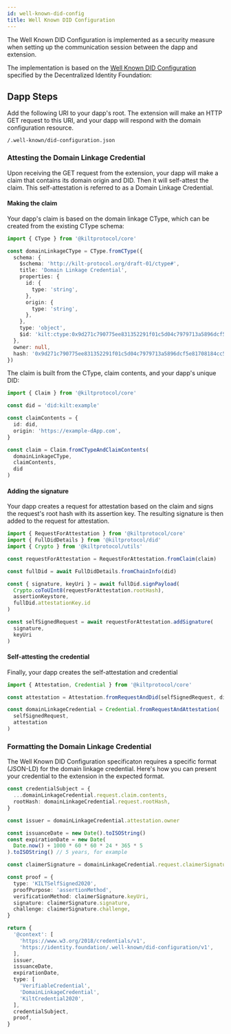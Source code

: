 ```yaml
---
id: well-known-did-config
title: Well Known DID Configuration
---
```


The Well Known DID Configuration is implemented as a security measure when setting up the communication session between the dapp and extension.

The implementation is based on the [Well Known DID Configuration](https://identity.foundation/.well-known/resources/did-configuration/) specified by the Decentralized Identity Foundation:

## Dapp Steps

Add the following URI to your dapp's root. The extension will make an HTTP GET request to this URI, and your dapp will respond with the domain configuration resource.

`/.well-known/did-configuration.json`

### Attesting the Domain Linkage Credential

Upon receiving the GET request from the extension, your dapp will make a claim that contains its domain origin and DID. Then it will self-attest the claim. This self-attestation is referred to as a Domain Linkage Credential.

#### Making the claim

Your dapp's claim is based on the domain linkage CType, which can be created from the existing CType schema:

```ts
import { CType } from '@kiltprotocol/core'

const domainLinkageCType = CType.fromCType({
  schema: {
    $schema: 'http://kilt-protocol.org/draft-01/ctype#',
    title: 'Domain Linkage Credential',
    properties: {
      id: {
        type: 'string',
      },
      origin: {
        type: 'string',
      },
    },
    type: 'object',
    $id: 'kilt:ctype:0x9d271c790775ee831352291f01c5d04c7979713a5896dcf5e81708184cc5c643',
  },
  owner: null,
  hash: '0x9d271c790775ee831352291f01c5d04c7979713a5896dcf5e81708184cc5c643',
})
```

The claim is built from the CType, claim contents, and your dapp's unique DID:

```ts
import { Claim } from '@kiltprotocol/core'

const did = 'did:kilt:example'

const claimContents = {
  id: did,
  origin: 'https://example-dApp.com',
}

const claim = Claim.fromCTypeAndClaimContents(
  domainLinkageCType,
  claimContents,
  did
)
```

#### Adding the signature

Your dapp creates a request for attestation based on the claim and signs the request's root hash with its assertion key. The resulting signature is then added to the request for attestation.

```ts
import { RequestForAttestation } from '@kiltprotocol/core'
import { FullDidDetails } from '@kiltprotocol/did'
import { Crypto } from '@kiltprotocol/utils'

const requestForAttestation = RequestForAttestation.fromClaim(claim)

const fullDid = await FullDidDetails.fromChainInfo(did)

const { signature, keyUri } = await fullDid.signPayload(
  Crypto.coToUInt8(requestForAttestation.rootHash),
  assertionKeystore,
  fullDid.attestationKey.id
)

const selfSignedRequest = await requestForAttestation.addSignature(
  signature,
  keyUri
)
```

#### Self-attesting the credential

Finally, your dapp creates the self-attestation and credential

```ts
import { Attestation, Credential } from '@kiltprotocol/core'

const attestation = Attestation.fromRequestAndDid(selfSignedRequest, did)

const domainLinkageCredential = Credential.fromRequestAndAttestation(
  selfSignedRequest,
  attestation
)
```

### Formatting the Domain Linkage Credential

The Well Known DID Configuration specificaton requires a specific format (JSON-LD) for the domain linkage credential. Here's how you can present your credential to the extension in the expected format.

```ts
const credentialSubject = {
  ...domainLinkageCredential.request.claim.contents,
  rootHash: domainLinkageCredential.request.rootHash,
}

const issuer = domainLinkageCredential.attestation.owner

const issuanceDate = new Date().toISOString()
const expirationDate = new Date(
  Date.now() + 1000 * 60 * 60 * 24 * 365 * 5
).toISOString() // 5 years, for example

const claimerSignature = domainLinkageCredential.request.claimerSignature

const proof = {
  type: 'KILTSelfSigned2020',
  proofPurpose: 'assertionMethod',
  verificationMethod: claimerSignature.keyUri,
  signature: claimerSignature.signature,
  challenge: claimerSignature.challenge,
}

return {
  '@context': [
    'https://www.w3.org/2018/credentials/v1',
    'https://identity.foundation/.well-known/did-configuration/v1',
  ],
  issuer,
  issuanceDate,
  expirationDate,
  type: [
    'VerifiableCredential',
    'DomainLinkageCredential',
    'KiltCredential2020',
  ],
  credentialSubject,
  proof,
}
```
